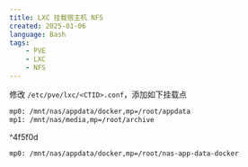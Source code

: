 ```yaml
---
title: LXC 挂载宿主机 NFS
created: 2025-01-06
language: Bash
tags:
    - PVE
    - LXC
    - NFS
---
```


修改 `/etc/pve/lxc/<CTID>.conf`，添加如下挂载点

```bash
mp0: /mnt/nas/appdata/docker,mp=/root/appdata
mp1: /mnt/nas/media,mp=/root/archive
```

^4f5f0d

```bash
mp0: /mnt/nas/appdata/docker,mp=/root/nas-app-data-docker
```
